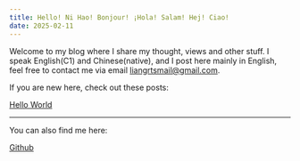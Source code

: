 ```yaml
---
title: Hello! Ni Hao! Bonjour! ¡Hola! Salam! Hej! Ciao!
date: 2025-02-11
---
```

Welcome to my blog where I share my thought, views and other stuff. I speak English(C1) and Chinese(native), and I post here mainly in English, feel free to contact me via email [liangrtsmail@gmail.com](mailto:liangrtsmail@gmail.com).


If you are new here, check out these posts:

[Hello World](Hello%20World.md)


***
You can also find me here:

[Github](https://github.com/RTLiang)

